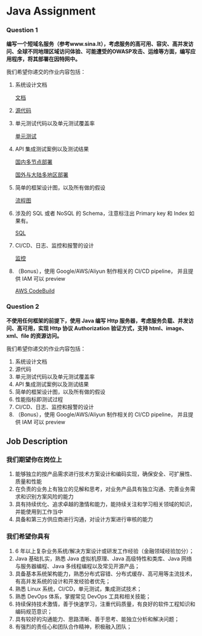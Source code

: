 # Java Assignment

### Question 1

**编写一个短域名服务（参考www.sina.lt），考虑服务的高可用、容灾、高并发访问、全球不同地理区域访问体验、可能遭受的OWASP攻击、运维等方面，编写应用程序，将其部署在因特网中。**

我们希望你递交的作业内容包括：

1. 系统设计文档

   [文档](./short-url/README.md)

2. [源代码](./short-url)

3. 单元测试代码以及单元测试覆盖率

   [单元测试](./short-url/short-url-web/src/test/java/)

4. API 集成测试案例以及测试结果

   [国内多节点部署](https://luman.work)

   [国外与大陆多地区部署](http://a.luman.work)

5. 简单的框架设计图，以及所有做的假设

   [流程图](./short-url/README.md#design)

6. 涉及的 SQL 或者 NoSQL 的 Schema，注意标注出 Primary key 和 Index 如果有。

   [SQL](short-url/short-url.sql)

7. CI/CD、日志、监控和报警的设计

   [监控](short-url/README.md#monitor)

8. （Bonus），使用 Google/AWS/Aliyun 制作相关的 CI/CD pipeline， 并且提供 IAM 可以 preview

   [AWS CodeBuild](short-url/README.md#pipeline)

### Question 2

**不使用任何框架的前提下，使用 Java 编写 Http 服务器，考虑服务负载、并发访问、高可用，实现 Http 协议 Authorization 验证方式，支持 html、image、xml、file 的资源访问。**

我们希望你递交的作业内容包括：

1. 系统设计文档
2. 源代码
3. 单元测试代码以及单元测试覆盖率
4. API 集成测试案例以及测试结果
5. 简单的框架设计图，以及所有做的假设
6. 性能指标即测试过程
7. CI/CD、日志、监控和报警的设计
8. （Bonus），使用 Google/AWS/Aliyun 制作相关的 CI/CD pipeline， 并且提供 IAM 可以 preview

## Job Description

### 我们期望你在岗位上

1. 能够独立的按产品需求进行技术方案设计和编码实现，确保安全、可扩展性、质量和性能
2. 在负责的业务上有独立的见解和思考，对业务产品具有独立沟通、完善业务需求和识别方案风险的能力
3. 具有持续优化、追求卓越的激情和能力，能持续关注和学习相关领域的知识，并能使用到工作当中
4. 具备和第三方供应商进行沟通，对设计方案进行审核的能力

### 我们希望你具有

1. 6 年以上复杂业务系统/解决方案设计或研发工作经验（金融领域经验加分）；
2. Java 基础扎实，熟悉 Java 虚拟机原理、Java 高级特性和类库、Java 网络与服务器编程、Java 多线程编程以及常见开源产品；
3. 具备基本系统架构能力，熟悉分布式容错、分布式缓存、高可用等主流技术，有高并发系统的设计和开发经验者优先；
4. 熟悉 Linux 系统，CI/CD，单元测试，集成测试技术；
5. 熟悉 DevOps 体系，掌握常见 DevOps 工具和相关技能；
6. 持续保持技术激情，善于快速学习，注重代码质量，有良好的软件工程知识和编码规范意识；
7. 具有较好的沟通能力、思路清晰、善于思考、能独立分析和解决问题；
8. 有强烈的责任心和团队合作精神，积极融入团队；

